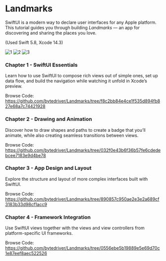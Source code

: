# Landmarks
SwiftUI is a modern way to declare user interfaces for any Apple platform.
<br>
This tutorial guides you through building _Landmarks_ — an app for discovering and sharing the places you love.

(Used Swift 5.8, Xcode 14.3)

![1](https://user-images.githubusercontent.com/123972077/231988888-fccf49d4-d08f-4515-b921-5b49569607f6.gif)
![2](https://user-images.githubusercontent.com/123972077/231988857-bd0f6c80-7bee-4bab-9ee4-387abaf23828.gif)
![3](https://user-images.githubusercontent.com/123972077/231986785-9438ae7a-3636-41a7-bcf0-fee90d517342.gif)

### Chapter 1 - SwiftUI Essentials
Learn how to use SwiftUI to compose rich views out of simple ones, set up data flow, and build the navigation while watching it unfold in Xcode’s preview.

Browse Code: https://github.com/bytedriver/Landmarks/tree/f8c2bb84e4ce1f535d894fb827e68a7c74421928

### Chapter 2 - Drawing and Animation
Discover how to draw shapes and paths to create a badge that you’ll animate, while also creating seamless transitions between views.

Browse Code: https://github.com/bytedriver/Landmarks/tree/032f0e43b6f36b57fe6cdedebcee7183e9d4be78

### Chapter 3 - App Design and Layout
Explore the structure and layout of more complex interfaces built with SwiftUI.

Browse Code: https://github.com/bytedriver/Landmarks/tree/890857c950ae2e3e2a689cf3183b33d98cf1acc9

### Chapter 4 - Framework Integration
Use SwiftUI views together with the views and view controllers from platform-specific UI frameworks.

Browse Code: https://github.com/bytedriver/Landmarks/tree/0556ebe5b19889e5e69d70c1e87eef8aec522526
